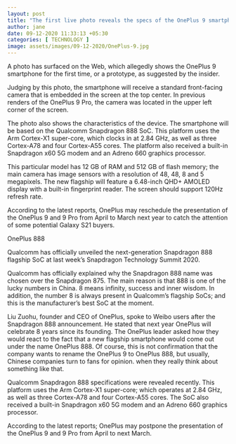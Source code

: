```yaml
---
layout: post
title: "The first live photo reveals the specs of the OnePlus 9 smartphone"
author: jane 
date: 09-12-2020 11:33:13 +05:30 
categories: [ TECHNOLOGY ] 
image: assets/images/09-12-2020/OnePlus-9.jpg
---
```

A photo has surfaced on the Web, which allegedly shows the OnePlus 9 smartphone for the first time, or a prototype, as suggested by the insider.

Judging by this photo, the smartphone will receive a standard front-facing camera that is embedded in the screen at the top center. In previous renders of the OnePlus 9 Pro, the camera was located in the upper left corner of the screen.

The photo also shows the characteristics of the device. The smartphone will be based on the Qualcomm Snapdragon 888 SoC. This platform uses the Arm Cortex-X1 super-core, which clocks in at 2.84 GHz, as well as three Cortex-A78 and four Cortex-A55 cores. The platform also received a built-in Snapdragon x60 5G modem and an Adreno 660 graphics processor.

This particular model has 12 GB of RAM and 512 GB of flash memory; the main camera has image sensors with a resolution of 48, 48, 8 and 5 megapixels. The new flagship will feature a 6.48-inch QHD+ AMOLED display with a built-in fingerprint reader. The screen should support 120Hz refresh rate.

According to the latest reports, OnePlus may reschedule the presentation of the OnePlus 9 and 9 Pro from April to March next year to catch the attention of some potential Galaxy S21 buyers.

OnePlus 888

Qualcomm has officially unveiled the next-generation Snapdragon 888 flagship SoC at last week’s Snapdragon Technology Summit 2020.

Qualcomm has officially explained why the Snapdragon 888 name was chosen over the Snapdragon 875. The main reason is that 888 is one of the lucky numbers in China. 8 means infinity, success and inner wisdom. In addition, the number 8 is always present in Qualcomm’s flagship SoCs; and this is the manufacturer’s best SoC at the moment.

Liu Zuohu, founder and CEO of OnePlus, spoke to Weibo users after the Snapdragon 888 announcement. He stated that next year OnePlus will celebrate 8 years since its founding. The OnePlus leader asked how they would react to the fact that a new flagship smartphone would come out under the name OnePlus 888. Of course, this is not confirmation that the company wants to rename the OnePlus 9 to OnePlus 888, but usually, Chinese companies turn to fans for opinion. when they really think about something like that.

Qualcomm Snapdragon 888 specifications were revealed recently. This platform uses the Arm Cortex-X1 super-core; which operates at 2.84 GHz, as well as three Cortex-A78 and four Cortex-A55 cores. The SoC also received a built-in Snapdragon x60 5G modem and an Adreno 660 graphics processor.

According to the latest reports; OnePlus may postpone the presentation of the OnePlus 9 and 9 Pro from April to next March.